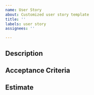```yaml
---
name: User Story
about: Customized user story template
title: ''
labels: user story
assignees: ''

---
```


## Description


## Acceptance Criteria


## Estimate
